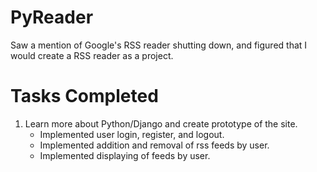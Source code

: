 PyReader
========

Saw a mention of Google's RSS reader shutting down, and figured that I would create a RSS reader as a project.

Tasks Completed
===============
1. Learn more about Python/Django and create prototype of the site.
    * Implemented user login, register, and logout.
    * Implemented addition and removal of rss feeds by user.
    * Implemented displaying of feeds by user.
